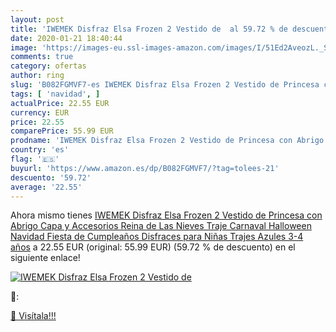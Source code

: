 ```yaml
---
layout: post
title: 'IWEMEK Disfraz Elsa Frozen 2 Vestido de  al 59.72 % de descuento'
date: 2020-01-21 18:40:44
image: 'https://images-eu.ssl-images-amazon.com/images/I/51Ed2AveozL._SL200_.jpg'
comments: true
category: ofertas
author: ring
slug: 'B082FGMVF7-es IWEMEK Disfraz Elsa Frozen 2 Vestido de Princesa con...'
tags: [ 'navidad', ]
actualPrice: 22.55 EUR
currency: EUR
price: 22.55
comparePrice: 55.99 EUR
prodname: 'IWEMEK Disfraz Elsa Frozen 2 Vestido de Princesa con Abrigo Capa y Accesorios Reina de Las Nieves Traje Carnaval Halloween Navidad Fiesta de Cumpleaños Disfraces para Niñas Trajes Azules 3-4 años'
country: 'es'
flag: '🇪🇸'
buyurl: 'https://www.amazon.es/dp/B082FGMVF7/?tag=tolees-21'
descuento: '59.72'
average: '22.55'
---
```


Ahora mismo tienes [IWEMEK Disfraz Elsa Frozen 2 Vestido de Princesa con Abrigo Capa y Accesorios Reina de Las Nieves Traje Carnaval Halloween Navidad Fiesta de Cumpleaños Disfraces para Niñas Trajes Azules 3-4 años](https://www.amazon.es/dp/B082FGMVF7/?tag=tolees-21) a 22.55 EUR (original: 55.99 EUR) (59.72 %  de descuento) en el siguiente enlace!

[![IWEMEK Disfraz Elsa Frozen 2 Vestido de ](https://images-eu.ssl-images-amazon.com/images/I/51Ed2AveozL._SL200_.jpg)](https://www.amazon.es/dp/B082FGMVF7/?tag=tolees-21)

🔎:


[🛒 Visítala!!!](https://www.amazon.es/dp/B082FGMVF7/?tag=tolees-21)
